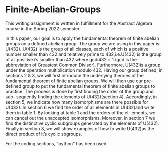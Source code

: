 # Finite-Abelian-Groups
This writing assignment is written in fulfillment for the Abstract Algebra course in the Spring 2022 semester.

In this paper, our goal is to apply the fundamental theorem of finite abelian groups on a defined abelian group. The group we are using in this paper is: U(432). U(432) is the group of all classes, each of which is a positive number smaller than 432 and relatively prime to 432,i.e.U(432) is the group of all positive i’s smaller than 432 where gcdi432 = 1 (gcd is the abbreviation of Greastest Common Divisor). Furthermore, U(432)is a group under the operation multiplication modulo 432. Having our group defined, in sections 2 & 3, we will first introduce the underlying theories of the fundamental theorem of finite abelian groups. We will then use our pre-defined group to put the fundamental theorem of finite abelian groups to practice. The process is done by first finding the order of the group and sub- sequently finding the elements of U(432)(section 4). Accordingly, in section 5, we indicate how many isomorphisms are there possible for U(432). In section 6 we find the order of all elements in U(432)and write them in table 1. By looking at table 1 and the orders of the el- ements, we can cancel out the unaccepted isomorphisms. Moreover, in section 7 we find the distinctive cyclic subgroups generated by the elements of U(432). Finally in section 8, we will show examples of how to write U(432)as the direct product of it’s cyclic sbgroups.

For the coding sections, "python" has been used.
